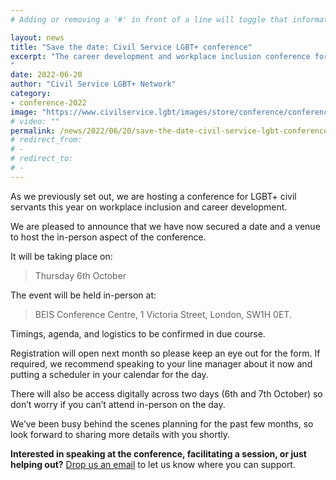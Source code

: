 ```yaml
---
# Adding or removing a '#' in front of a line will toggle that information off and on from being processed. 

layout: news
title: "Save the date: Civil Service LGBT+ conference"
excerpt: "The career development and workplace inclusion conference for LGBT+ civil servants
"
date: 2022-06-20
author: "Civil Service LGBT+ Network"
category: 
- conference-2022
image: "https://www.civilservice.lgbt/images/store/conference/conference-2022.png"
# video: ""
permalink: /news/2022/06/20/save-the-date-civil-service-lgbt-conference
# redirect_from: 
# - 
# redirect_to: 
# - 
---
```


As we previously set out, we are hosting a conference for LGBT+ civil servants this year on workplace inclusion and career development.

We are pleased to announce that we have now secured a date and a venue to host the in-person aspect of the conference.

It will be taking place on:

> Thursday 6th October

The event will be held in-person at:

> BEIS Conference Centre, 1 Victoria Street, London, SW1H 0ET.

Timings, agenda, and logistics to be confirmed in due course.

Registration will open next month so please keep an eye out for the form. If required, we recommend speaking to your line manager about it now and putting a scheduler in your calendar for the day.

There will also be access digitally across two days (6th and 7th October) so don’t worry if you can’t attend in-person on the day.

We’ve been busy behind the scenes planning for the past few months, so look forward to sharing more details with you shortly.

**Interested in speaking at the conference, facilitating a session, or just helping out?** [Drop us an email](info@civilservice.lgbt) to let us know where you can support.
